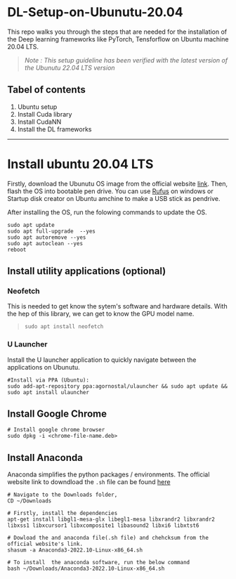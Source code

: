 # DL-Setup-on-Ubunutu-20.04

This repo walks you through the steps that are needed for the installation of the Deep learning frameworks like PyTorch, Tensforflow on Ubuntu machine 20.04 LTS. 


> *Note : This setup guideline has been verified with the latest version of the  Ubunutu 22.04 LTS version*


## Tabel of contents

1. Ubuntu setup 
2. Install Cuda library
3. Install CudaNN
4. Install the DL frameworks 


-----------------------------------------------------------------------------------------

# Install ubuntu 20.04 LTS 

Firstly, download the Ubunutu OS image from the official website [link](https://releases.ubuntu.com/focal/ubuntu-20.04.5-desktop-amd64.iso). Then, flash the OS into bootable pen drive. You can use [Rufus](https://rufus.ie/en/) on windows or Startup disk creator on Ubuntu amchine to make a USB stick as pendrive. 

After installing the OS, run the folowing commands to update the OS. 


```
sudo apt update
sudo apt full-upgrade  --yes
sudo apt autoremove --yes
sudo apt autoclean --yes
reboot
```


## Install utility applications (optional)


###  Neofetch 

This is needed to get know the sytem's software and hardware details. With the hep of this library, we can get to know the GPU model name.  

   >	`sudo apt install neofetch`


### U Launcher 
Install the U launcher application to quickly navigate between the applications on Ubunutu.  

```
#Install via PPA (Ubuntu): 
sudo add-apt-repository ppa:agornostal/ulauncher && sudo apt update && sudo apt install ulauncher
```



## Install Google Chrome

```
# Install google chrome browser
sudo dpkg -i <chrome-file-name.deb>
```


## Install Anaconda

Anaconda simplifies the python packages / environments. The official website link to downdload the `.sh` file can be found [here](https://www.anaconda.com/products/distribution#linux)

```
# Navigate to the Downloads folder, 
CD ~/Downloads

# Firstly, install the dependencies 
apt-get install libgl1-mesa-glx libegl1-mesa libxrandr2 libxrandr2 libxss1 libxcursor1 libxcomposite1 libasound2 libxi6 libxtst6

# Dowload the and anaconda file(.sh file) and chehcksum from the official website's link. 
shasum -a Anaconda3-2022.10-Linux-x86_64.sh

# To install  the anaconda software, run the below command
bash ~/Downloads/Anaconda3-2022.10-Linux-x86_64.sh

```


